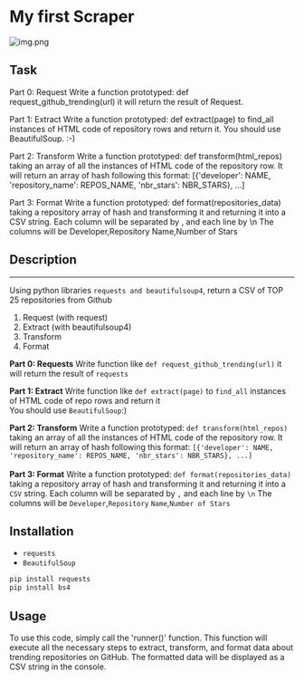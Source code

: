 # My first Scraper 

![img.png](img.png)

## Task
Part 0: Request Write a function prototyped: def request_github_trending(url) it will return the result of Request.

Part 1: Extract Write a function prototyped: def extract(page) to find_all instances of HTML code of repository rows 
and return it. You should use BeautifulSoup. :-)

Part 2: Transform Write a function prototyped: def transform(html_repos) taking an array of all the instances of HTML 
code of the repository row. It will return an array of hash following this format: [{'developer': NAME, 
'repository_name': REPOS_NAME, 'nbr_stars': NBR_STARS}, ...]

Part 3: Format Write a function prototyped: def format(repositories_data) taking a repository array of hash and 
transforming it and returning it into a CSV string. Each column will be separated by , and each line by \n The columns 
will be Developer,Repository Name,Number of Stars

## Description

***
Using python libraries `requests and beautifulsoup4`, return a CSV of TOP 25 repositories from Github

1. Request (with request)
2. Extract (with beautifulsoup4)
3. Transform 
4. Format

**Part 0: Requests** Write function like `def request_github_trending(url)` it will return the result of `requests`

**Part 1: Extract** Write function like `def extract(page)` to `find_all` instances of HTML code of repo rows and return it
\
You should use `BeautifulSoup`:)

**Part 2: Transform** Write a function prototyped: `def transform(html_repos)` 
taking an array of all the instances of HTML code of the repository row. 
It will return an array of hash following this format: `[{'developer': NAME, 'repository_name': REPOS_NAME, 'nbr_stars': NBR_STARS}, ...]`
\
\
**Part 3: Format** Write a function prototyped: `def format(repositories_data)` taking a repository array of hash and transforming
it and returning it into a `CSV` string. Each column will be separated by `,` and each line by `\n` 
The columns will be `Developer`,`Repository` `Name`,`Number of Stars`

## Installation

- `requests`
- `BeautifulSoup`

```bash
pip install requests
pip install bs4
```

## Usage
To use this code, simply call the 'runner()' function. This function will execute all the necessary steps to extract, 
transform, and format data about trending repositories on GitHub. The formatted data will be displayed as a CSV string 
in the console.
